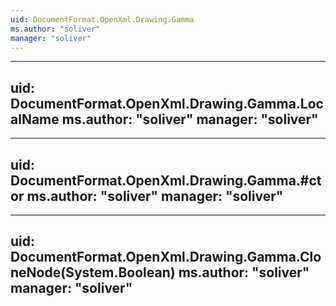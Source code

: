 ```yaml
---
uid: DocumentFormat.OpenXml.Drawing.Gamma
ms.author: "soliver"
manager: "soliver"
---
```


---
uid: DocumentFormat.OpenXml.Drawing.Gamma.LocalName
ms.author: "soliver"
manager: "soliver"
---

---
uid: DocumentFormat.OpenXml.Drawing.Gamma.#ctor
ms.author: "soliver"
manager: "soliver"
---

---
uid: DocumentFormat.OpenXml.Drawing.Gamma.CloneNode(System.Boolean)
ms.author: "soliver"
manager: "soliver"
---
